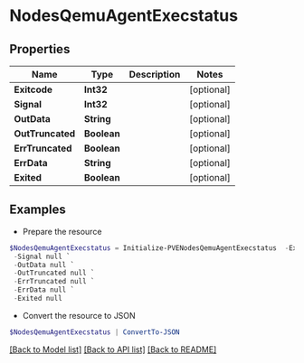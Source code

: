 # NodesQemuAgentExecstatus
## Properties

Name | Type | Description | Notes
------------ | ------------- | ------------- | -------------
**Exitcode** | **Int32** |  | [optional] 
**Signal** | **Int32** |  | [optional] 
**OutData** | **String** |  | [optional] 
**OutTruncated** | **Boolean** |  | [optional] 
**ErrTruncated** | **Boolean** |  | [optional] 
**ErrData** | **String** |  | [optional] 
**Exited** | **Boolean** |  | [optional] 

## Examples

- Prepare the resource
```powershell
$NodesQemuAgentExecstatus = Initialize-PVENodesQemuAgentExecstatus  -Exitcode null `
 -Signal null `
 -OutData null `
 -OutTruncated null `
 -ErrTruncated null `
 -ErrData null `
 -Exited null
```

- Convert the resource to JSON
```powershell
$NodesQemuAgentExecstatus | ConvertTo-JSON
```

[[Back to Model list]](../README.md#documentation-for-models) [[Back to API list]](../README.md#documentation-for-api-endpoints) [[Back to README]](../README.md)

